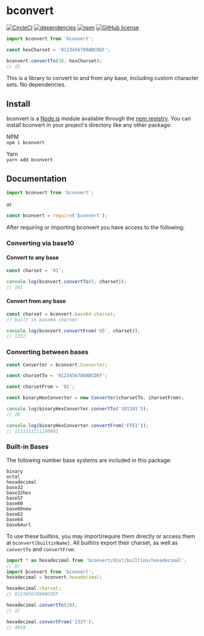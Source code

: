 # bconvert

[![CircleCI](https://img.shields.io/circleci/build/github/nvitaterna/bconvert?style=flat-square)](https://app.circleci.com/pipelines/github/nvitaterna/bconvert)
[![dependencies](https://img.shields.io/badge/dependencies-none-brightgreen?style=flat-square)](https://www.npmjs.com/package/bconvert?activeTab=dependencies)
[![npm](https://img.shields.io/npm/v/bconvert?style=flat-square)](https://www.npmjs.com/package/bconvert)
[![GitHub license](https://img.shields.io/github/license/nvitaterna/bconvert?style=flat-square)](https://github.com/nvitaterna/bconvert/blob/master/LICENSE)


```js
import bconvert from 'bconvert';

const hexCharset = '0123456789ABCDEF';

bconvert.convertTo(30, hexCharset);
// 1E
```

This is a library to convert to and from any base, including custom character sets. No dependencies.

## Install

bconvert is a [Node.js](https://nodejs.org/en/) module available through the [npm registry](https://www.npmjs.com/). You can install bconvert in your project's directory like any other package:

NPM  
`npm i bconvert`

Yarn  
`yarn add bconvert`

## Documentation


```js
import bconvert from 'bconvert';
```
or
```js
const bconvert = require('bconvert');
```

After requiring or importing bconvert you have access to the following:

### Converting via base10

#### Convert to any base

```js
const charset = '01';

console.log(bconvert.convertTo(5, charset));
// 101
```

#### Convert from any base
```js
const charset = bconvert.base64.charset;
// built in base64 charset

console.log(bconvert.convertFrom('U5', charset));
// 1337
```

### Converting between bases
```js
const Converter = bconvert.Converter;

const charsetTo = '0123456789ABCDEF';

const charsetFrom = '01';

const binaryHexConverter = new Converter(charsetTo, charsetFrom);

console.log(binaryHexConverter.convertTo('101101'));
// 2D

console.log(binaryHexConverter.convertFrom('FFE1'));
// 1111111111100001
```

### Built-in Bases
The following number base systems are included in this package:
```
binary
octal
hexadecimal
base32
base32hex
base57
base60
base60new
base62
base64
base64url
```

To use these builtins, you may import/require them directly or access them at `bconvert[builtinName]`. All builtins export their charset, as well as `convertTo` and `convertFrom`:
```js
import * as hexadecimal from 'bconvert/dist/builtins/hexadecimal';
// or
import bconvert from 'bconvert';
hexadecimal = bconvert.hexadecimal;

hexadecimal.charset;
// 0123456789ABCDEF

hexadecimal.convertTo(28);
// 1C

hexadecimal.convertFrom('1337');
// 4919
```
